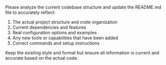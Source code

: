 Please analyze the current codebase structure and update the README.md file to accurately reflect:
1. The actual project structure and crate organization
2. Current dependencies and features
3. Real configuration options and examples
4. Any new tools or capabilities that have been added
5. Correct commands and setup instructions

Keep the existing style and format but ensure all information is current and accurate based on the actual code.